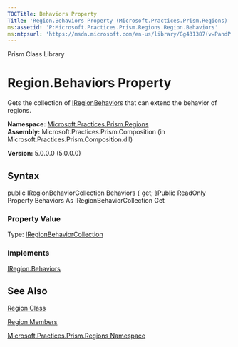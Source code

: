 ```yaml
---
TOCTitle: Behaviors Property
Title: 'Region.Behaviors Property (Microsoft.Practices.Prism.Regions)'
ms:assetid: 'P:Microsoft.Practices.Prism.Regions.Region.Behaviors'
ms:mtpsurl: 'https://msdn.microsoft.com/en-us/library/Gg431387(v=PandP.50)'
---
```


Prism Class Library

Region.Behaviors Property
=============================

Gets the collection of [IRegionBehavior](https://msdn.microsoft.com/t:microsoft.practices.prism.regions.iregionbehavior)s that can extend the behavior of regions.

**Namespace:** [Microsoft.Practices.Prism.Regions](https://msdn.microsoft.com/n:microsoft.practices.prism.regions)
**Assembly:** Microsoft.Practices.Prism.Composition (in Microsoft.Practices.Prism.Composition.dll)

**Version:** 5.0.0.0 (5.0.0.0)

## Syntax


<span id="syntaxToggle"></span>public IRegionBehaviorCollection Behaviors { get; }Public ReadOnly Property Behaviors As IRegionBehaviorCollection Get
### Property Value

Type: [IRegionBehaviorCollection](https://msdn.microsoft.com/t:microsoft.practices.prism.regions.iregionbehaviorcollection)
### Implements

[IRegion.Behaviors](https://msdn.microsoft.com/p:microsoft.practices.prism.regions.iregion.behaviors)

See Also
--------


[Region Class](https://msdn.microsoft.com/t:microsoft.practices.prism.regions.region)

[Region Members](https://msdn.microsoft.com/allmembers.t:microsoft.practices.prism.regions.region)

[Microsoft.Practices.Prism.Regions Namespace](https://msdn.microsoft.com/n:microsoft.practices.prism.regions)
